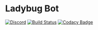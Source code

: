 # Ladybug Bot
[![Discord](https://discordapp.com/api/guilds/397479560876261377/embed.png)](https://discord.gg/mDkMbEh)
[![Build Status](https://travis-ci.org/freetnt5852/LadyBug-Bot.svg?branch=master)](https://travis-ci.org/freetnt5852/LadyBug-Bot)
[![Codacy Badge](https://api.codacy.com/project/badge/Grade/6686554194274006a8f8ec3122b46902)](https://www.codacy.com/app/freetnt5852/LadyBug-Bot?utm_source=github.com&amp;utm_medium=referral&amp;utm_content=freetnt5852/LadyBug-Bot&amp;utm_campaign=Badge_Grade)

